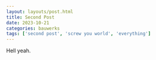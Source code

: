 ```yaml
---
layout: layouts/post.html
title: Second Post
date: 2023-10-21
categories: bauwerks
tags: ['second post', 'screw you world', 'everything']
---
```


Hell yeah.